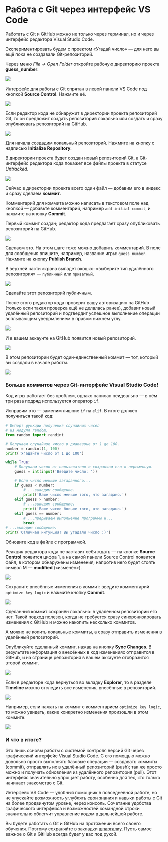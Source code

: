 # Работа с Git через интерфейс VS Code

Работать с Git и GitHub можно не только через терминал, но и через интерфейс редактора Visual Studio Code.

Экспериментировать будем с проектом «Угадай число» — для него вы ещё пока не создавали Git-репозиторий.

Через меню _File → Open Folder_ откройте рабочую директорию проекта **guess_number**.

![](https://pictures.s3.yandex.net/resources/image_1703426809.png)

Интерфейс для работы с Git спрятан в левой панели VS Code под кнопкой **Source Control**. Нажмите её.

![](https://pictures.s3.yandex.net/resources/image_1703426818.png)

Если редактор кода не обнаружит в директории проекта репозиторий Git, то он предложит создать репозиторий локально или создать и сразу опубликовать репозиторий на GitHub.

![](https://pictures.s3.yandex.net/resources/image_1703426829.png)

Для начала создадим локальный репозиторий. Нажмите на кнопку с надписью **Initialize Repository**.

В директории проекта будет создан новый репозиторий Git, а Git-интерфейс редактора кода покажет все файлы проекта в статусе _Untracked_.

![](https://pictures.s3.yandex.net/resources/image_1703426850.png)

Сейчас в директории проекта всего один файл — добавим его в индекс и сразу сделаем **коммит**.

Комментарий для коммита можно написать в текстовом поле над кнопкой — добавьте комментарий, например `add initial commit`, и нажмите на кнопку **Commit**.

Первый коммит создан; редактор кода предлагает сразу опубликовать репозиторий на GitHub.

![](https://pictures.s3.yandex.net/resources/image_1703426864.png)

Сделаем это. На этом шаге тоже можно добавить комментарий. В поле для сообщения впишите, например, название игры: `guess_number`. Нажмите на кнопку **Publish Branch**.

В верхней части экрана выпадет окошко: «выберите тип удалённого репозитория» — `публичный` или `приватный`.

![](https://pictures.s3.yandex.net/resources/image_1703426875.png)

Сделайте этот репозиторий публичным.

После этого редактор кода проверит вашу авторизацию на GitHub (только если такая проверка ещё не делалась ранее), добавит новый удалённый репозиторий и подтвердит успешное выполнение операции всплывающим уведомлением в правом нижнем углу.

![](https://pictures.s3.yandex.net/resources/image_1703842875.png)

И в вашем аккаунте на GitHub появится новый репозиторий.

![](https://pictures.s3.yandex.net/resources/image_1703842881.png)

В этом репозитории будет один-единственный коммит — тот, который вы создали в начале работы.

![](https://pictures.s3.yandex.net/resources/image_1703426913.png)

### Больше коммитов через Git-интерфейс Visual Studio Code!

Код игры работает без проблем, однако написан неидеально — в нём три раза подряд используется оператор `if`.

Исправим это — заменим лишние `if` на `elif`. В итоге должен получиться такой код:

```python
# Импорт функции получения случайных чисел
# из модуля random.
from random import randint

# Получаем случайное число в диапазоне от 1 до 100.
number = randint(1, 100)
print('Угадайте число от 1 до 100')

while True:
    # Получаем число от пользователя и сохраняем его в переменную.
    guess = int(input('Введите число: '))

    # Если число меньше загаданного...
    if guess < number:
        # ...выводим сообщение.
        print('Ваше число меньше того, что загадано.')
    elif guess > number:
        # ...выводим сообщение.
        print('Ваше число больше того, что загадано.')
    elif guess == number:
        # ...прерываем выполнение программы и...
        break
# ...выводим сообщение.
print('Отличная интуиция! Вы угадали число :)') 
```

Обновите код в файле с программой.

Реакция редактора кода не заставит себя ждать — на кнопке **Source Control** появится цифра 1, а на самой панели Source Control появится файл, в котором обнаружены изменения; напротив него будет стоять символ M — **modified** («изменён»).

![](https://pictures.s3.yandex.net/resources/image_1703426930.png)

Сохраните внесённые изменения в коммит: введите комментарий `optimize key logic` и нажмите кнопку **Commit**.

![](https://pictures.s3.yandex.net/resources/image_1703426941.png)

Сделанный коммит сохранён локально: в удалённом репозитории его нет. Такой подход полезен, когда не требуется сразу синхронизировать изменения с GitHub и можно накопить несколько коммитов.

А можно не копить локальные коммиты, а сразу отправить изменения в удалённый репозиторий.

Опубликуйте сделанный коммит, нажав на кнопку **Sync Changes**. В результате информация о внесённых в код изменениях отправится в GitHub, и на странице репозитория в вашем аккаунте отобразится второй коммит.

![](https://pictures.s3.yandex.net/resources/image_1703426963.png)

Если в редакторе кода вернуться во вкладку **Explorer**, то в разделе **Timeline** можно отследить все изменения, внесённые в репозиторий.

![](https://pictures.s3.yandex.net/resources/image_1703426985.png)

Например, если нажать на коммит с комментарием `optimize key logic`, то можно увидеть, какие конкретно изменения произошли в этом коммите.

![](https://pictures.s3.yandex.net/resources/image_1703426994.png)

### И что в итоге?

Это лишь основы работы с системой контроля версий Git через графический интерфейс Visual Studio Code. С его помощью можно довольно просто выполнять базовые операции — создавать коммиты (commit), отправлять их в удалённый репозиторий (push); так же просто можно и получать обновления из удалённого репозитория (pull). Этот интерфейс значительно упрощает работу, особенно для тех, кто только начинает знакомство с Git.

Интерфейс VS Code — удобный помощник в повседневной работе, но не упускайте возможность углублять свои знания и навыки работы с Git на более продвинутом уровне, через консоль. Сочетание удобства графического интерфейса и возможностей командной строки значительно облегчит управление кодом в дальнейшей работе.

Вы будете работать с Git и GitHub на протяжении всего своего обучения. Поэтому сохраняйте в закладки [шпаргалку](https://code.s3.yandex.net/Python-dev/cheatsheets/086-git-i-github-shpora/086-git-i-github-shpora.html). Пусть самое важное о Git и GitHub всегда будет у вас под рукой.